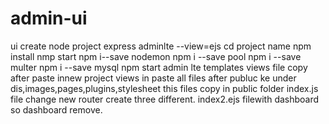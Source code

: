# admin-ui
ui
create node project express adminlte --view=ejs
cd project name
npm install
nmp start
npm i--save nodemon
npm i --save pool
npm i --save multer
npm i --save mysql
npm start
admin lte templates views file copy after paste innew project views in  paste all files
after publuc ke under  dis,images,pages,plugins,stylesheet this files copy in public folder
index.js file change new router create three different.
index2.ejs filewith dashboard so dashboard remove.

